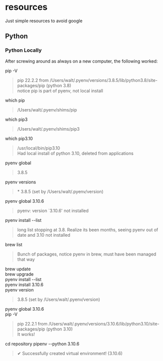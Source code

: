 # resources
Just simple resources to avoid google

## Python
### Python Locally

After screwing around as always on a new computer, the following worked:

pip -V
> pip 22.2.2 from /Users/walt/.pyenv/versions/3.8.5/lib/python3.8/site-packages/pip (python 3.8)  
> notice pip is part of pyenv, not local install

which pip
> /Users/walt/.pyenv/shims/pip

which pip3
> /Users/walt/.pyenv/shims/pip3

which pip3.10
> /usr/local/bin/pip3.10   
> Had local install of python 3.10, deleted from applications

pyenv global
> 3.8.5

pyenv versions
> \* 3.8.5 (set by /Users/walt/.pyenv/version)

pyenv global 3.10.6
> pyenv: version `3.10.6' not installed

pyenv install --list
> long list stopping at 3.8. Realize its been months, seeing pyenv out of date and 3.10 not installed

brew list
> Bunch of packages, notice pyenv in brew, must have been managed that way

brew update  
brew upgrade  
pyenv install --list  
pyenv install 3.10.6  
pyenv version  
> 3.8.5 (set by /Users/walt/.pyenv/version)

pyenv global 3.10.6  
pip -V  
> pip 22.2.1 from /Users/walt/.pyenv/versions/3.10.6/lib/python3.10/site-packages/pip (python 3.10)  
> It works!

cd repository
pipenv --python 3.10.6  
> ✔ Successfully created virtual environment! (3.10.6)